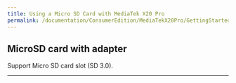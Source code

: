 ```yaml
---
title: Using a Micro SD Card with MediaTek X20 Pro
permalink: /documentation/ConsumerEdition/MediaTekX20Pro/GettingStarted/Sdcard.md/
---
```

## MicroSD card with adapter

Support Micro SD card slot (SD 3.0).

***
